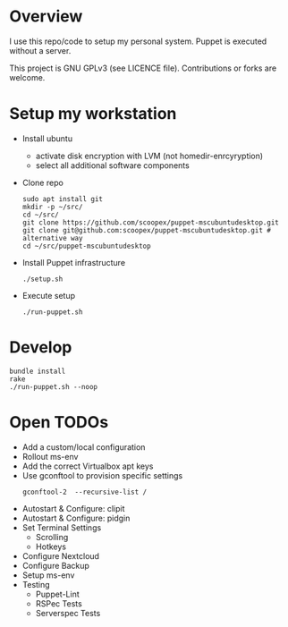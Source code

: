 # Overview

I use this repo/code to setup my personal system.
Puppet is executed without a server.

This project is GNU GPLv3 (see LICENCE file). Contributions or forks are welcome.

# Setup my workstation

 * Install ubuntu
    * activate disk encryption with LVM (not homedir-enrcyryption)    
    * select all additional software components
 * Clone repo
   ```
   sudo apt install git
   mkdir -p ~/src/
   cd ~/src/
   git clone https://github.com/scoopex/puppet-mscubuntudesktop.git
   git clone git@github.com:scoopex/puppet-mscubuntudesktop.git # alternative way
   cd ~/src/puppet-mscubuntudesktop
   ```

 * Install Puppet infrastructure
   ```
   ./setup.sh
   ```

 * Execute setup
   ```
   ./run-puppet.sh
   ```

# Develop

```
bundle install
rake
./run-puppet.sh --noop
```

# Open TODOs

 * Add a custom/local configuration
 * Rollout ms-env 
 * Add the correct Virtualbox apt keys
 * Use gconftool to provision specific settings
   ```
   gconftool-2  --recursive-list /
   ```
 * Autostart & Configure: clipit
 * Autostart & Configure: pidgin
 * Set Terminal Settings
   * Scrolling
   * Hotkeys
 * Configure Nextcloud
 * Configure Backup
 * Setup ms-env
 * Testing
   * Puppet-Lint
   * RSPec Tests
   * Serverspec Tests

